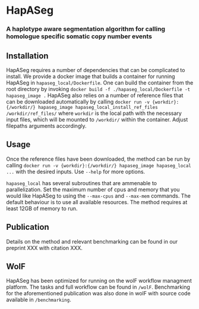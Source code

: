 # HapASeg
### A haplotype aware segmentation algorithm for calling homologue specific somatic copy number events

## Installation
HapASeg requires a number of dependencies that can be complicated to install. We provide a docker image that builds a container for running HapASeg in `hapaseg_local/Dockerfile`. One can build the container from the root directory by invoking ```docker build -f ./hapaseg_local/Dockerfile -t hapaseg_image .``` 
HapASeg also relies on a number of reference files that can be downloaded automatically by calling ```docker run -v {workdir}:{/workdir/} hapaseg_image hapaseg_local_install_ref_files /workdir/ref_files/``` where `workdir` is the local path with the necessary input files, which will be mounted to `/workdir/` within the container. Adjust filepaths arguments accordingly. 

## Usage
Once the reference files have been downloaded, the method can be run by calling ```docker run -v {workdir}:{/workdir/} hapaseg_image hapaseg_local ...``` with the desired inputs. Use `--help` for more options.

`hapaseg_local` has several subroutines that are ammenable to parallelization. Set the maximum number of cpus and memory that you would like HapASeg to using the `--max-cpus` and `--max-mem` commands. The default behaviour is to use all available resources. The method requires at least 12GB of memory to run.

## Publication
Details on the method and relevant benchmarking can be found in our preprint XXX with citation XXX.

## WolF
HapASeg has been optimized for running on the wolF workflow managment platform. The tasks and full workflow can be found in `/wolF`. Benchmarking for the aforementioned publication was also done in wolF with source code available in `/benchmarking`. 